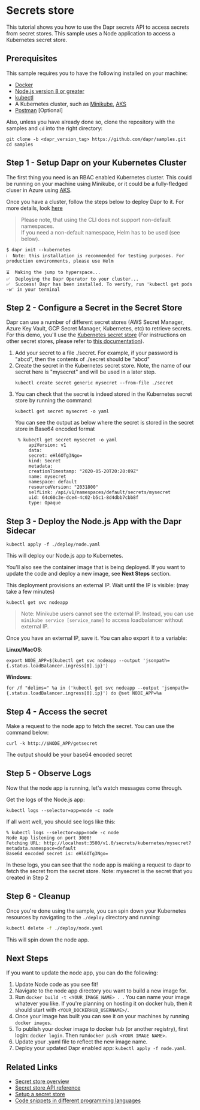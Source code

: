 # Secrets store

This tutorial shows you how to use the Dapr secrets API to access secrets from secret stores. This sample uses a Node application to access a Kubernetes secret store.



## Prerequisites
This sample requires you to have the following installed on your machine:
- [Docker](https://docs.docker.com/)
- [Node.js version 8 or greater](https://nodejs.org/en/)
- [kubectl](https://kubernetes.io/docs/tasks/tools/install-kubectl/)
- A Kubernetes cluster, such as [Minikube](https://github.com/dapr/docs/blob/master/getting-started/cluster/setup-minikube.md), [AKS](https://github.com/dapr/docs/blob/master/getting-started/cluster/setup-aks.md)
- [Postman](https://www.getpostman.com/) [Optional]

Also, unless you have already done so, clone the repository with the samples and ````cd```` into the right directory:
```
git clone -b <dapr_version_tag> https://github.com/dapr/samples.git
cd samples
```
  
## Step 1 - Setup Dapr on your Kubernetes Cluster

The first thing you need is an RBAC enabled Kubernetes cluster. This could be running on your machine using Minikube, or it could be a fully-fledged cluser in Azure using [AKS](https://azure.microsoft.com/en-us/services/kubernetes-service/). 

Once you have a cluster, follow the steps below to deploy Dapr to it. For more details, look [here](https://github.com/dapr/docs/blob/master/getting-started/environment-setup.md#installing-dapr-on-a-kubernetes-cluster)

> Please note, that using the CLI does not support non-default namespaces.  
> If you need a non-default namespace, Helm has to be used (see below).

```
$ dapr init --kubernetes
ℹ️  Note: this installation is recommended for testing purposes. For production environments, please use Helm

⌛  Making the jump to hyperspace...
✅  Deploying the Dapr Operator to your cluster...
✅  Success! Dapr has been installed. To verify, run 'kubectl get pods -w' in your terminal
```

## Step 2 - Configure a Secret in the Secret Store

Dapr can use a number of different secret stores (AWS Secret Manager, Azure Key Vault, GCP Secret Manager, Kubernetes, etc) to retrieve secrets. For this demo, you'll use the [Kubernetes secret store](https://kubernetes.io/docs/concepts/configuration/secret/) (For instructions on other secret stores, please refer to [this documentation](https://github.com/dapr/docs/tree/master/howto/setup-secret-store)).

1. Add your secret to a file ./secret. For example, if your password is "abcd", then the contents of ./secret should be "abcd"
2. Create the secret in the Kubernetes secret store. Note, the name of our secret here is "mysecret" and will be used in a later step.
    ```
    kubectl create secret generic mysecret --from-file ./secret
    ```
3. You can check that the secret is indeed stored in the Kubernetes secret store by running the command:
    ```
    kubectl get secret mysecret -o yaml
    ```
   You can see the output as below where the secret is stored in the secret store in Base64 encoded format
   ```
    % kubectl get secret mysecret -o yaml
        apiVersion: v1
        data:
        secret: eHl6OTg3Ngo=
        kind: Secret
        metadata:
        creationTimestamp: "2020-05-20T20:20:09Z"
        name: mysecret
        namespace: default
        resourceVersion: "2031800"
        selfLink: /api/v1/namespaces/default/secrets/mysecret
        uid: 64c60c3e-dce4-4c02-b5c1-8d4dbb7cbb8f
        type: Opaque
    ```


## Step 3 - Deploy the Node.js App with the Dapr Sidecar

```
kubectl apply -f ./deploy/node.yaml
```

This will deploy our Node.js app to Kubernetes.

You'll also see the container image that is being deployed. If you want to update the code and deploy a new image, see **Next Steps** section. 

This deployment provisions an external IP.
Wait until the IP is visible: (may take a few minutes)

```
kubectl get svc nodeapp
```

> Note: Minikube users cannot see the external IP. Instead, you can use `minikube service [service_name]` to access loadbalancer without external IP.

Once you have an external IP, save it.
You can also export it to a variable:

**Linux/MacOS**:

```
export NODE_APP=$(kubectl get svc nodeapp --output 'jsonpath={.status.loadBalancer.ingress[0].ip}')
```

**Windows**:

```
for /f "delims=" %a in ('kubectl get svc nodeapp --output 'jsonpath={.status.loadBalancer.ingress[0].ip}') do @set NODE_APP=%a
```

## Step 4 - Access the secret
Make a request to the node app to fetch the secret. You can use the command below:
```
curl -k http://$NODE_APP/getsecret 
```
The output should be your base64 encoded secret

## Step 5 - Observe Logs

Now that the node app is running, let's watch messages come through.

Get the logs of the Node.js app:

```
kubectl logs --selector=app=node -c node
```

If all went well, you should see logs like this:

```
% kubectl logs --selector=app=node -c node
Node App listening on port 3000!
Fetching URL: http://localhost:3500/v1.0/secrets/kubernetes/mysecret?metadata.namespace=default
Base64 encoded secret is: eHl6OTg3Ngo=
```

In these logs, you can see that the node app is making a request to dapr to fetch the secret from the secret store. Note: mysecret is the secret that you created in Step 2

## Step 6 - Cleanup

Once you're done using the sample, you can spin down your Kubernetes resources by navigating to the `./deploy` directory and running:

```bash
kubectl delete -f ./deploy/node.yaml
```

This will spin down the node app.

## Next Steps

If you want to update the node app, you can do the following:

1. Update Node code as you see fit!
2. Navigate to the node app directory you want to build a new image for.
3. Run `docker build -t <YOUR_IMAGE_NAME> . `. You can name your image whatever you like. If you're planning on hosting it on docker hub, then it should start with `<YOUR_DOCKERHUB_USERNAME>/`.
4. Once your image has built you can see it on your machines by running `docker images`.
5. To publish your docker image to docker hub (or another registry), first login: `docker login`. Then run`docker push <YOUR IMAGE NAME>`.
6. Update your .yaml file to reflect the new image name.
7. Deploy your updated Dapr enabled app: `kubectl apply -f node.yaml`.


## Related Links
- [Secret store overview](https://kubernetes.io/docs/concepts/configuration/secret/)
- [Secret store API reference](https://github.com/dapr/docs/blob/master/reference/api/secrets_api.md)
- [Setup a secret store](https://github.com/dapr/docs/blob/master/howto/setup-secret-store/README.md)
- [Code snippets in different programming languages](https://github.com/dapr/docs/blob/master/howto/get-secrets/README.md)
